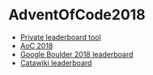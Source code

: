 # AdventOfCode2018

* [Private leaderboard tool](https://github.com/simmonmt/advent-of-code/blob/master/utils/dump_leaderboard.go)
* [AoC 2018](https://adventofcode.com/2018)
* [Google Boulder 2018 leaderboard](https://adventofcode.com/2018/leaderboard/private/view/275172)
* [Catawiki leaderboard](https://adventofcode.com/2018/leaderboard/private/view/370453)
